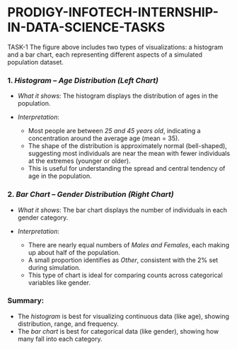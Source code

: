# PRODIGY-INFOTECH-INTERNSHIP-IN-DATA-SCIENCE-TASKS

TASK-1
The figure above includes two types of visualizations: a histogram and a bar chart, each representing different aspects of a simulated population dataset.

### 1. *Histogram – Age Distribution (Left Chart)*

* *What it shows*: The histogram displays the distribution of ages in the population.
* *Interpretation*:

  * Most people are between *25 and 45 years old*, indicating a concentration around the average age (mean = 35).
  * The shape of the distribution is approximately normal (bell-shaped), suggesting most individuals are near the mean with fewer individuals at the extremes (younger or older).
  * This is useful for understanding the spread and central tendency of age in the population.

### 2. *Bar Chart – Gender Distribution (Right Chart)*

* *What it shows*: The bar chart displays the number of individuals in each gender category.
* *Interpretation*:

  * There are nearly equal numbers of *Males and Females*, each making up about half of the population.
  * A small proportion identifies as *Other*, consistent with the 2% set during simulation.
  * This type of chart is ideal for comparing counts across categorical variables like gender.

### Summary:

* The *histogram* is best for visualizing continuous data (like age), showing distribution, range, and frequency.
* The *bar chart* is best for categorical data (like gender), showing how many fall into each category.
  
